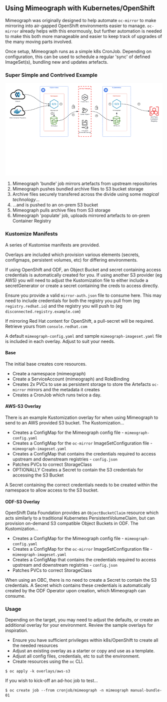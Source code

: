 ## Using Mimeograph with Kubernetes/OpenShift

Mimeograph was originally designed to help automate `oc-mirror` to make mirroring into air-gapped OpenShift environments easier to manage. `oc-mirror` already helps with this enormously, but further automation is needed to make this both more manageable and easier to keep track of upgrades of the many moving parts involved.

Once setup, Mimeograph runs as a simple k8s CronJob. Depending on configuration, this can be used to schedule a regular 'sync' of defined ImageSet(s), bundling new and updates artefacts.

### Super Simple and Contrived Example

![Mimeograph on Kubernetes](../assets/mimeograph-k8s.png  "Mimeograph on Kubernetes")

1) Mimeograph 'bundle' job mirrors artefacts from upstream repositories
2) Mimeograph pushes bundled archive files to S3 bucket storage
3) Archive files securely transfered across the divide using some _magical technology_...
4) ...and is pushed to an on-prem S3 bucket
5) Mimeograph pulls archive files from S3 storage
6) Mimeograph 'populate' job, uploads mirrored artefacts to on-prem Container Registry

### Kustomize Manifests
A series of Kustomise manifests are provided.

Overlays are included which provision various elements (secrets, configmaps, persistent volumes, etc) for differing environments.

If using OpenShift and ODF, an Object Bucket and secret containing access credentials is automatically created for you. If using another S3 provider (eg AWS) you will need to adjust the Kustomization file to either include a secretGenerator or create a secret containing the creds to access directly.

Ensure you provide a valid `mirror-auth.json` file to consume here. This may need to include credentials for both the registry you pull from (eg `registry.redhat.io`) and the registry you will push to (eg `disconnected.registry.example.com`)

If mirroring Red Hat content for OpenShift, a pull-secret will be required. Retrieve yours from `console.redhat.com`

A default `mimeograph-config.yaml` and sample `mimeograph-imageset.yaml` file is included in each overlay. Adjust to suit your needs.

#### Base
The initial base creates core resources.

* Create a namespace (mimeograph)
* Create a ServiceAccount (mimeograph) and RoleBinding
* Creates 2x PVCs to use as persistent storage to store the Artefacts `oc-mirror` mirrors and the metadata it creates
* Creates a CronJob which runs twice a day.


#### AWS-S3 Overlay
There is an example Kustomization overlay for when using Mimeograph to send to an AWS provided S3 bucket. The Kustomization...

* Creates a ConfigMap for the Mimeograph config file - `mimeograph-config.yaml`
* Creates a ConfigMap for the `oc-mirror` ImageSetConfiguration file - `mimeograph-imageset.yaml`
* Creates a ConfigMap that contains the credentials required to access upstream and downstream registries - `config.json`
* Patches PVCs to correct StorageClass
* OPTIONALLY Creates a Secret to contain the S3 credentials for accessing the S3 Bucket

A Secret containing the correct credentials needs to be created within the namespace to allow access to the S3 bucket.

#### ODF-S3 Overlay
OpenShift Data Foundation provides an `ObjectBucketClaim` resource which acts similarly to a traditional Kubernetes PersistentVolumeClaim, but can provision on-demand S3 compatible Object Buckets in ODF. The Kustomization...

* Creates a ConfigMap for the Mimeograph config file - `mimeograph-config.yaml`
* Creates a ConfigMap for the `oc-mirror` ImageSetConfiguration file - `mimeograph-imageset.yaml`
* Creates a ConfigMap that contains the credentials required to access upstream and downstream registries - `config.json`
* Patches PVCs to correct StorageClass

When using an OBC, there is no need to create a Secret to contain the S3 credentials. A Secret which contains these credentials is automatically created by the ODF Operator upon creation, which Mimeograph can consume. 

### Usage

Depending on the target, you may need to adjust the defaults, or create an additional overlay for your environment. Review the sample overlays for inspiration.

* Ensure you have sufficient privileges within k8s/OpenShift to create all the needed resources
* Adjust an existing overlay as a starter or copy and use as a template. 
* Adjust all config files, credentials, etc to suit the environment.
* Create resources using the `oc` CLI.

```
$ oc apply -k overlays/aws-s3
```

If you wish to kick-off an ad-hoc job to test...

```
$ oc create job --from cronjob/mimeograph -n mimeograph manual-bundle-01
```
